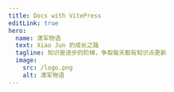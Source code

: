 ```yaml
---
title: Docs with VitePress
editLink: true
hero:
  name: 潇军物语
  text: Xiao Jun 的成长之路
  tagline: 知识是进步的阶梯，争取每天都有知识点更新
  image:
    src: /logo.png
    alt: 潇军物语
---
```


